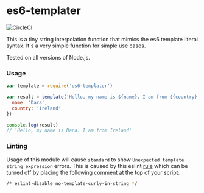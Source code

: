 # es6-templater

[![CircleCI](https://circleci.com/gh/darahayes/es6-templater.svg?style=svg)](https://circleci.com/gh/darahayes/es6-templater)

This is a tiny string interpolation function that mimics the es6 template literal syntax.
It's a very simple function for simple use cases.

Tested on all versions of Node.js.

### Usage

```js
var template = require('es6-templater')

var result = template('Hello, my name is ${name}. I am from ${country}', {
  name: 'Dara',
  country: 'Ireland'
})

console.log(result)
// 'Hello, my name is Dara. I am from Ireland'
```

### Linting

Usage of this module will cause `standard` to show `Unexpected template string expression` errors. This is caused by this eslint [rule](http://eslint.org/docs/rules/no-template-curly-in-string) which can be turned off by placing the following comment at the top of your script:

```bash
/* eslint-disable no-template-curly-in-string */
```
